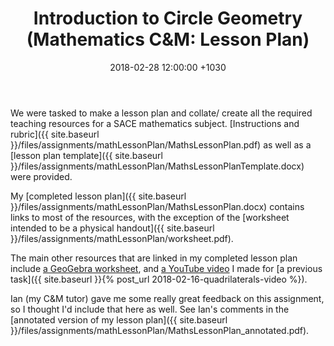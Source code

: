 ﻿---
layout: post
title:  "Introduction to Circle Geometry (Mathematics C&M: Lesson Plan)"
date:   2018-02-28 12:00:00 +1030
categories: MTeach mathCM stage1mathsMethods s1mm-Topic8-Geometry
tags: [1-5, 2-1, 2-2, 2-3, 3-1, 3-2, 3-4]
---

We were tasked to make a lesson plan and collate/ create all the required teaching resources for a SACE mathematics subject. [Instructions and rubric]({{ site.baseurl }}/files/assignments/mathLessonPlan/MathsLessonPlan.pdf) as well as a [lesson plan template]({{ site.baseurl }}/files/assignments/mathLessonPlan/MathsLessonPlanTemplate.docx) were provided.

My [completed lesson plan]({{ site.baseurl }}/files/assignments/mathLessonPlan/MathsLessonPlan.docx) contains links to most of the resources, with the exception of the [worksheet intended to be a physical handout]({{ site.baseurl }}/files/assignments/mathLessonPlan/worksheet.pdf).

The main other resources that are linked in my completed lesson plan include [a GeoGebra worksheet](https://ggbm.at/kpREkaRQ), and [a YouTube video](https://youtu.be/zUL2OBqF-qQ) I made for [a previous task]({{ site.baseurl }}{% post_url 2018-02-16-quadrilaterals-video %}).

Ian (my C&M tutor) gave me some really great feedback on this assignment, so I thought I'd include that here as well. See Ian's comments in the [annotated version of my lesson plan]({{ site.baseurl }}/files/assignments/mathLessonPlan/MathsLessonPlan_annotated.pdf).

